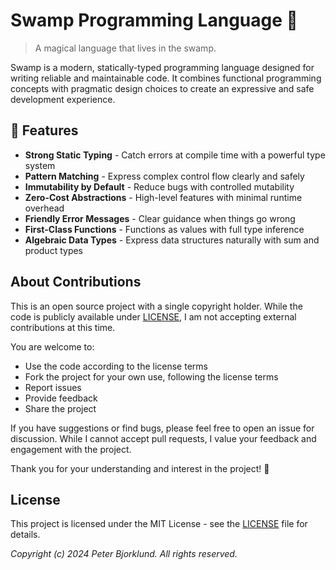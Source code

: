 # Swamp Programming Language 🐊

> A magical language that lives in the swamp.

Swamp is a modern, statically-typed programming language designed for writing reliable and maintainable code. It combines functional programming concepts with pragmatic design choices to create an expressive and safe development experience.

## 🌟 Features

* **Strong Static Typing** - Catch errors at compile time with a powerful type system
* **Pattern Matching** - Express complex control flow clearly and safely
* **Immutability by Default** - Reduce bugs with controlled mutability
* **Zero-Cost Abstractions** - High-level features with minimal runtime overhead
* **Friendly Error Messages** - Clear guidance when things go wrong
* **First-Class Functions** - Functions as values with full type inference
* **Algebraic Data Types** - Express data structures naturally with sum and product types


## About Contributions

This is an open source project with a single copyright holder.
While the code is publicly available under [LICENSE](LICENSE), I am not accepting external contributions at this time.

You are welcome to:
- Use the code according to the license terms
- Fork the project for your own use, following the license terms
- Report issues
- Provide feedback
- Share the project

If you have suggestions or find bugs, please feel free to open an issue for discussion. While I cannot accept pull requests, I value your feedback and engagement with the project.

Thank you for your understanding and interest in the project! 🙏

## License

This project is licensed under the MIT License - see the [LICENSE](LICENSE) file for details.

_Copyright (c) 2024 Peter Bjorklund. All rights reserved._